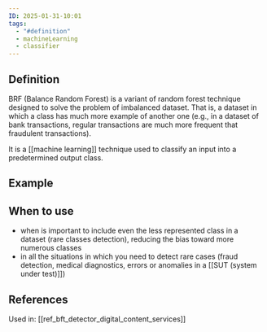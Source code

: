 ```yaml
---
ID: 2025-01-31-10:01
tags:
  - "#definition"
  - machineLearning
  - classifier
---
```

## Definition

BRF (Balance Random Forest) is a variant of random forest technique designed to solve the problem of imbalanced dataset. That is, a dataset in which a class has much more example of another one (e.g., in a dataset of bank transactions, regular transactions are much more frequent that fraudulent transactions).

It is a [[machine learning]] technique used to classify an input into a predetermined output class.

## Example



## When to use

- when is important to include even the less represented class in a dataset (rare classes detection), reducing the bias toward more numerous classes
- in all the situations in which you need to detect rare cases (fraud detection, medical diagnostics, errors or anomalies in a [[SUT (system under test)]])

## References
Used in: [[ref_bft_detector_digital_content_services]]